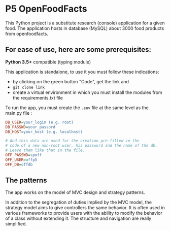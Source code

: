 # P5 OpenFoodFacts

This Python project is a substitute research (console) application for a given food.
The application hosts in database (MySQL) about 3000 food products from openfoodfacts.

## For ease of use, here are some prerequisites: 

**Python 3.5+** compatible (typing module)

This application is standalone, to use it you must follow these indications:
- by clicking on the green button "Code", get the link and
-  `git clone link`
-  create a virtual environment in which you must install the modules from the requirements.txt file

To run the app, you must create the `.env` file at the same level as the main.py file :
```ini
DB_USER=your_login (e.g. root)
DB_PASSWD=your_passord
DB_HOST=your_host (e.g. localhost)

# And this data are used for the creation pre-filled in the 
# code of a new non-root user, his password and the name of the db.
# Leave them like that in the file.
OFF_PASSWD=spoff
OFF_USER=offp5
OFF_DB=offdb
```



## The patterns

The app works on the model of MVC design and strategy patterns.

In addition to the segregation of duties implied by the MVC model, the strategy model aims to give controllers the same behavior.
It is often used in various frameworks to provide users with the ability to modify the behavior of a class without extending it. The structure and navigation are really simplified. 
